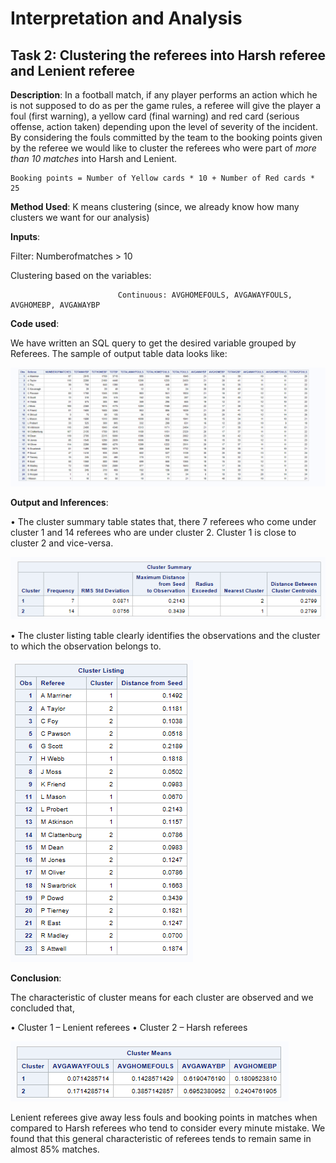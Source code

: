 # Interpretation and Analysis

## Task 2: Clustering the referees into Harsh referee and Lenient referee   

**Description**: In a football match, if any player performs an action which he is not supposed to do as per the game rules, 
a referee will give the player a foul (first warning), a yellow card (final warning) and red card (serious offense, action taken) 
depending upon the level of severity of the incident. By considering the fouls committed by the team to the booking points given 
by the referee we would like to cluster the referees who were part of *more than 10 matches* into Harsh and Lenient. 

	Booking points = Number of Yellow cards * 10 + Number of Red cards * 25
 
**Method Used**: K means clustering (since, we already know how many clusters we want for our analysis)

**Inputs**: 

 Filter:  			Numberofmatches > 10
  
 Clustering based on the variables: 
     
                      		Continuous: AVGHOMEFOULS, AVGAWAYFOULS, AVGHOMEBP, AVGAWAYBP

**Code used**:

We have written an SQL query to get the desired variable grouped by Referees. The sample of output table data looks like:

![alt text](https://github.com/aparnaadiraju92/Statistical-Analysis-EPL-data/blob/master/Output%20Images/Task2-Img1.png)


**Output and Inferences**:

•	The cluster summary table states that, there 7 referees who come under cluster 1 and 14 referees who are under cluster 2. 
Cluster 1 is close to cluster 2 and vice-versa. 

![alt text](https://github.com/aparnaadiraju92/Statistical-Analysis-EPL-data/blob/master/Output%20Images/Task2-Img2.png)

•	The cluster listing table clearly identifies the observations and the cluster to which the observation belongs to. 

![alt text](https://github.com/aparnaadiraju92/Statistical-Analysis-EPL-data/blob/master/Output%20Images/Task2-Img3.png)


**Conclusion**:

The characteristic of cluster means for each cluster are observed and we concluded that,

•	Cluster 1 – Lenient referees 
•	Cluster 2 – Harsh referees

![alt text](https://github.com/aparnaadiraju92/Statistical-Analysis-EPL-data/blob/master/Output%20Images/Task2-Img4.png)

Lenient referees give away less fouls and booking points in matches when compared to Harsh referees who tend to consider every minute mistake. 
We found that this general characteristic of referees tends to remain same in almost 85% matches. 
